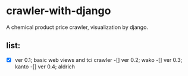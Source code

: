 # crawler-with-django

A chemical product price crawler, visualization by django.

## list:
-[x] ver 0.1; basic web views and tci crawler
-[] ver 0.2; wako
-[] ver 0.3; kanto
-[] ver 0.4; aldrich
